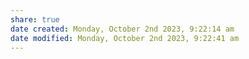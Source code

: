 ```yaml
---
share: true
date created: Monday, October 2nd 2023, 9:22:14 am
date modified: Monday, October 2nd 2023, 9:22:41 am
---
```

